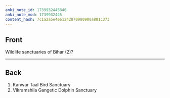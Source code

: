 ```yaml
---
anki_note_id: 1739932445846
anki_note_mod: 1739932445
content_hash: 7c1a2a5e4e61242870980900a881c373
---
```


## Front

Wildlife sanctuaries of Bihar (2)?

<hr/>

## Back

1. Kanwar Taal Bird Sanctuary  
2. Vikramshila Gangetic Dolphin Sanctuary